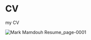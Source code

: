# CV
my CV


![Mark Mamdouh Resume_page-0001](https://user-images.githubusercontent.com/73199677/174411255-c9404490-6413-4347-ad3d-16a1bd748fe9.jpg)
